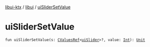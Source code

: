 [libui-ktx](../index.md) / [libui](index.md) / [uiSliderSetValue](./ui-slider-set-value.md)

# uiSliderSetValue

`fun uiSliderSetValue(s: `[`CValuesRef`](../kotlinx.cinterop/-c-values-ref/index.md)`<`[`uiSlider`](ui-slider.md)`>?, value: `[`Int`](https://kotlinlang.org/api/latest/jvm/stdlib/kotlin/-int/index.html)`): `[`Unit`](https://kotlinlang.org/api/latest/jvm/stdlib/kotlin/-unit/index.html)